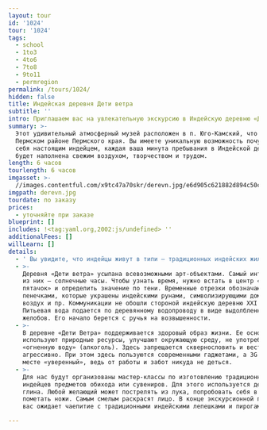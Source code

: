 ```yaml
---
layout: tour
id: '1024'
tour: '1024'
tags:
  - school
  - 1to3
  - 4to6
  - 7to8
  - 9to11
  - permregion
permalink: /tours/1024/
hidden: false
title: Индейская деревня Дети ветра
subtitle: ''
intro: Приглашаем вас на увлекательную экскурсию в Индейскую деревню «Дети ветра».
summary: >-
  Этот удивительный атмосферный музей расположен в п. Юго-Камский, что в
  Пермском районе Пермского края. Вы имеете уникальную возможность почувствовать
  себя настоящим индейцем, каждая ваша минута пребывания в Индейской деревне
  будет наполнена свежим воздухом, творчеством и трудом.
length: 6 часов
tourlength: 6 часов
imgasset: >-
  //images.contentful.com/x9tc47a70skr/derevn.jpg/e6d905c621882d894c50c02752f3178e/derevn.jpg
imgpath: derevn.jpg
tourdate: по заказу
prices:
  - уточняйте при заказе
blueprint: []
includes: !<tag:yaml.org,2002:js/undefined> ''
additionalFees: []
willLearn: []
details:
  - ' Вы увидите, что индейцы живут в типи – традиционных индейских жилищах. Для детей устроены небольшие вигвамы, а посередине деревни стоит главный шатер. Стоит заметить, что настоящий типи собирается без гвоздей, он состоит из брусьев, ткани, веревок, шишек. Конусовидное сооружение женщина из племени индейцев должна собирать за полчаса. Считается, что мужчина-индеец не должен заниматься такими «глупостями», как сборка типи или вигвама. Внутренне пространство типи довольно просторно, правильно разведенный очаг способен держать тепло в доме продолжительно долго. Инипи – традиционная индейская баня, очищение в ней скорее духовное, чем «физическое».'
  - >-
    Деревня «Дети ветра» усыпана всевозможными арт-объектами. Самый интересный
    из них – солнечные часы. Чтобы узнать время, нужно встать в центр «на
    пятачок» и определить значение по тени. Временные отрезки обозначаются
    пенечками, которые украшены индейскими рунами, символизирующими дом, воду,
    воздух и пр. Коммуникации не обошли стороной индейскую деревню XXI века.
    Питьевая вода подается по деревянному водопроводу в виде выдолбленных
    желобов. Его начало берется с ручья на возвышенности.
  - >-
    В деревне «Дети Ветра» поддерживается здоровый образ жизни. Ее основатели
    используют природные ресурсы, улучшают окружающую среду, не употребляют
    «огненную воду» (алкоголь). Здесь запрещается сквернословить и вести себя
    агрессивно. При этом здесь пользуются современными гаджетами, а 3G в этом
    месте «уверенный», ведь от работы и забот никуда не деться.
  - >-
    Для нас будут организованы мастер-классы по изготовлению традиционных для
    индейцев предметов обихода или сувениров. Для этого используется дерево и
    глина. Любой желающий может пострелять из лука, попробовать себя в ремесле,
    пометать ножи. Самым смелым раскрасят лицо. В конце экскурсионной программы
    вас ожидает чаепитие с традиционными индейскими лепешками и пирогами. 

---
```

